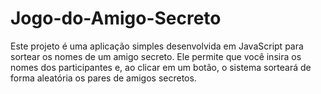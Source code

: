 # Jogo-do-Amigo-Secreto
Este projeto é uma aplicação simples desenvolvida em JavaScript para sortear os nomes de um amigo secreto. Ele permite que você insira os nomes dos participantes e, ao clicar em um botão, o sistema sorteará de forma aleatória os pares de amigos secretos.
